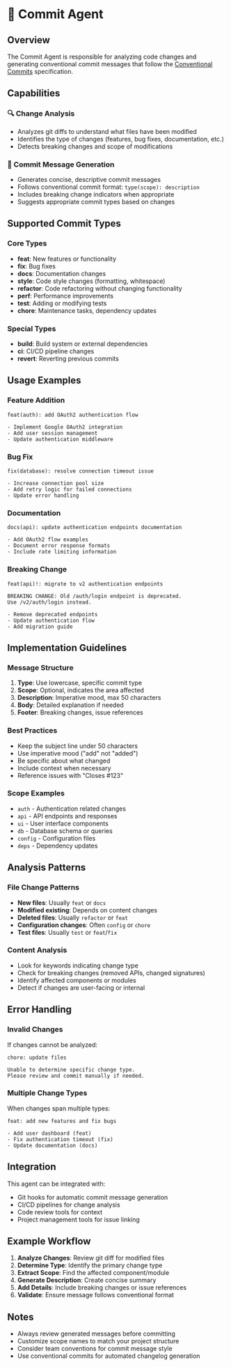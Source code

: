# 🤖 Commit Agent

## Overview

The Commit Agent is responsible for analyzing code changes and generating conventional commit messages that follow the [Conventional Commits](https://www.conventionalcommits.org/) specification.

## Capabilities

### 🔍 Change Analysis

- Analyzes git diffs to understand what files have been modified
- Identifies the type of changes (features, bug fixes, documentation, etc.)
- Detects breaking changes and scope of modifications

### 📝 Commit Message Generation

- Generates concise, descriptive commit messages
- Follows conventional commit format: `type(scope): description`
- Includes breaking change indicators when appropriate
- Suggests appropriate commit types based on changes

## Supported Commit Types

### Core Types

- **feat**: New features or functionality
- **fix**: Bug fixes
- **docs**: Documentation changes
- **style**: Code style changes (formatting, whitespace)
- **refactor**: Code refactoring without changing functionality
- **perf**: Performance improvements
- **test**: Adding or modifying tests
- **chore**: Maintenance tasks, dependency updates

### Special Types

- **build**: Build system or external dependencies
- **ci**: CI/CD pipeline changes
- **revert**: Reverting previous commits

## Usage Examples

### Feature Addition

```
feat(auth): add OAuth2 authentication flow

- Implement Google OAuth2 integration
- Add user session management
- Update authentication middleware
```

### Bug Fix

```
fix(database): resolve connection timeout issue

- Increase connection pool size
- Add retry logic for failed connections
- Update error handling
```

### Documentation

```
docs(api): update authentication endpoints documentation

- Add OAuth2 flow examples
- Document error response formats
- Include rate limiting information
```

### Breaking Change

```
feat(api)!: migrate to v2 authentication endpoints

BREAKING CHANGE: Old /auth/login endpoint is deprecated.
Use /v2/auth/login instead.

- Remove deprecated endpoints
- Update authentication flow
- Add migration guide
```

## Implementation Guidelines

### Message Structure

1. **Type**: Use lowercase, specific commit type
2. **Scope**: Optional, indicates the area affected
3. **Description**: Imperative mood, max 50 characters
4. **Body**: Detailed explanation if needed
5. **Footer**: Breaking changes, issue references

### Best Practices

- Keep the subject line under 50 characters
- Use imperative mood ("add" not "added")
- Be specific about what changed
- Include context when necessary
- Reference issues with "Closes #123"

### Scope Examples

- `auth` - Authentication related changes
- `api` - API endpoints and responses
- `ui` - User interface components
- `db` - Database schema or queries
- `config` - Configuration files
- `deps` - Dependency updates

## Analysis Patterns

### File Change Patterns

- **New files**: Usually `feat` or `docs`
- **Modified existing**: Depends on content changes
- **Deleted files**: Usually `refactor` or `feat`
- **Configuration changes**: Often `config` or `chore`
- **Test files**: Usually `test` or `feat`/`fix`

### Content Analysis

- Look for keywords indicating change type
- Check for breaking changes (removed APIs, changed signatures)
- Identify affected components or modules
- Detect if changes are user-facing or internal

## Error Handling

### Invalid Changes

If changes cannot be analyzed:

```
chore: update files

Unable to determine specific change type.
Please review and commit manually if needed.
```

### Multiple Change Types

When changes span multiple types:

```
feat: add new features and fix bugs

- Add user dashboard (feat)
- Fix authentication timeout (fix)
- Update documentation (docs)
```

## Integration

This agent can be integrated with:

- Git hooks for automatic commit message generation
- CI/CD pipelines for change analysis
- Code review tools for context
- Project management tools for issue linking

## Example Workflow

1. **Analyze Changes**: Review git diff for modified files
2. **Determine Type**: Identify the primary change type
3. **Extract Scope**: Find the affected component/module
4. **Generate Description**: Create concise summary
5. **Add Details**: Include breaking changes or issue references
6. **Validate**: Ensure message follows conventional format

## Notes

- Always review generated messages before committing
- Customize scope names to match your project structure
- Consider team conventions for commit message style
- Use conventional commits for automated changelog generation
